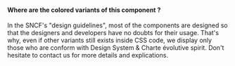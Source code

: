 #### Where are the colored variants of this component ?

In the SNCF's "design guidelines", most of the components are designed so that the designers and developers have no doubts for their usage.
That's why, even if other variants still exists inside CSS code, we display only those who are conform with Design System & Charte évolutive spirit.
Don't hesitate to contact us for more details and explications.
